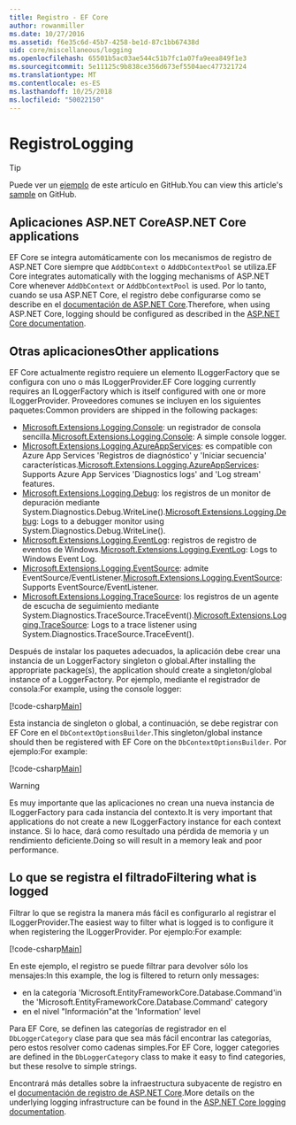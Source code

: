 ```yaml
---
title: Registro - EF Core
author: rowanmiller
ms.date: 10/27/2016
ms.assetid: f6e35c6d-45b7-4258-be1d-87c1bb67438d
uid: core/miscellaneous/logging
ms.openlocfilehash: 65501b5ac03ae544c51b7fc1a07fa9eea849f1e3
ms.sourcegitcommit: 5e11125c9b838ce356d673ef5504aec477321724
ms.translationtype: MT
ms.contentlocale: es-ES
ms.lasthandoff: 10/25/2018
ms.locfileid: "50022150"
---
```

# <a name="logging"></a><span data-ttu-id="551fa-102">Registro</span><span class="sxs-lookup"><span data-stu-id="551fa-102">Logging</span></span>

> [!TIP]  
> <span data-ttu-id="551fa-103">Puede ver un [ejemplo](https://github.com/aspnet/EntityFramework.Docs/tree/master/samples/core/Miscellaneous/Logging) de este artículo en GitHub.</span><span class="sxs-lookup"><span data-stu-id="551fa-103">You can view this article's [sample](https://github.com/aspnet/EntityFramework.Docs/tree/master/samples/core/Miscellaneous/Logging) on GitHub.</span></span>

## <a name="aspnet-core-applications"></a><span data-ttu-id="551fa-104">Aplicaciones ASP.NET Core</span><span class="sxs-lookup"><span data-stu-id="551fa-104">ASP.NET Core applications</span></span>

<span data-ttu-id="551fa-105">EF Core se integra automáticamente con los mecanismos de registro de ASP.NET Core siempre que `AddDbContext` o `AddDbContextPool` se utiliza.</span><span class="sxs-lookup"><span data-stu-id="551fa-105">EF Core integrates automatically with the logging mechanisms of ASP.NET Core whenever `AddDbContext` or `AddDbContextPool` is used.</span></span> <span data-ttu-id="551fa-106">Por lo tanto, cuando se usa ASP.NET Core, el registro debe configurarse como se describe en el [documentación de ASP.NET Core](https://docs.microsoft.com/aspnet/core/fundamentals/logging?tabs=aspnetcore2x).</span><span class="sxs-lookup"><span data-stu-id="551fa-106">Therefore, when using ASP.NET Core, logging should be configured as described in the [ASP.NET Core documentation](https://docs.microsoft.com/aspnet/core/fundamentals/logging?tabs=aspnetcore2x).</span></span>

## <a name="other-applications"></a><span data-ttu-id="551fa-107">Otras aplicaciones</span><span class="sxs-lookup"><span data-stu-id="551fa-107">Other applications</span></span>

<span data-ttu-id="551fa-108">EF Core actualmente registro requiere un elemento ILoggerFactory que se configura con uno o más ILoggerProvider.</span><span class="sxs-lookup"><span data-stu-id="551fa-108">EF Core logging currently requires an ILoggerFactory which is itself configured with one or more ILoggerProvider.</span></span> <span data-ttu-id="551fa-109">Proveedores comunes se incluyen en los siguientes paquetes:</span><span class="sxs-lookup"><span data-stu-id="551fa-109">Common providers are shipped in the following packages:</span></span>

* <span data-ttu-id="551fa-110">[Microsoft.Extensions.Logging.Console](https://www.nuget.org/packages/Microsoft.Extensions.Logging.Console/): un registrador de consola sencilla.</span><span class="sxs-lookup"><span data-stu-id="551fa-110">[Microsoft.Extensions.Logging.Console](https://www.nuget.org/packages/Microsoft.Extensions.Logging.Console/): A simple console logger.</span></span>
* <span data-ttu-id="551fa-111">[Microsoft.Extensions.Logging.AzureAppServices](https://www.nuget.org/packages/Microsoft.Extensions.Logging.AzureAppServices/): es compatible con Azure App Services 'Registros de diagnóstico' y 'Iniciar secuencia' características.</span><span class="sxs-lookup"><span data-stu-id="551fa-111">[Microsoft.Extensions.Logging.AzureAppServices](https://www.nuget.org/packages/Microsoft.Extensions.Logging.AzureAppServices/): Supports Azure App Services 'Diagnostics logs' and 'Log stream' features.</span></span>
* <span data-ttu-id="551fa-112">[Microsoft.Extensions.Logging.Debug](https://www.nuget.org/packages/Microsoft.Extensions.Logging.Debug/): los registros de un monitor de depuración mediante System.Diagnostics.Debug.WriteLine().</span><span class="sxs-lookup"><span data-stu-id="551fa-112">[Microsoft.Extensions.Logging.Debug](https://www.nuget.org/packages/Microsoft.Extensions.Logging.Debug/): Logs to a debugger monitor using System.Diagnostics.Debug.WriteLine().</span></span>
* <span data-ttu-id="551fa-113">[Microsoft.Extensions.Logging.EventLog](https://www.nuget.org/packages/Microsoft.Extensions.Logging.EventLog/): registros de registro de eventos de Windows.</span><span class="sxs-lookup"><span data-stu-id="551fa-113">[Microsoft.Extensions.Logging.EventLog](https://www.nuget.org/packages/Microsoft.Extensions.Logging.EventLog/): Logs to Windows Event Log.</span></span>
* <span data-ttu-id="551fa-114">[Microsoft.Extensions.Logging.EventSource](https://www.nuget.org/packages/Microsoft.Extensions.Logging.EventSource/): admite EventSource/EventListener.</span><span class="sxs-lookup"><span data-stu-id="551fa-114">[Microsoft.Extensions.Logging.EventSource](https://www.nuget.org/packages/Microsoft.Extensions.Logging.EventSource/): Supports EventSource/EventListener.</span></span>
* <span data-ttu-id="551fa-115">[Microsoft.Extensions.Logging.TraceSource](https://www.nuget.org/packages/Microsoft.Extensions.Logging.TraceSource/): los registros de un agente de escucha de seguimiento mediante System.Diagnostics.TraceSource.TraceEvent().</span><span class="sxs-lookup"><span data-stu-id="551fa-115">[Microsoft.Extensions.Logging.TraceSource](https://www.nuget.org/packages/Microsoft.Extensions.Logging.TraceSource/): Logs to a trace listener using System.Diagnostics.TraceSource.TraceEvent().</span></span>

<span data-ttu-id="551fa-116">Después de instalar los paquetes adecuados, la aplicación debe crear una instancia de un LoggerFactory singleton o global.</span><span class="sxs-lookup"><span data-stu-id="551fa-116">After installing the appropriate package(s), the application should create a singleton/global instance of a LoggerFactory.</span></span> <span data-ttu-id="551fa-117">Por ejemplo, mediante el registrador de consola:</span><span class="sxs-lookup"><span data-stu-id="551fa-117">For example, using the console logger:</span></span>

[!code-csharp[Main](../../../samples/core/Miscellaneous/Logging/Logging/BloggingContext.cs#DefineLoggerFactory)]

<span data-ttu-id="551fa-118">Esta instancia de singleton o global, a continuación, se debe registrar con EF Core en el `DbContextOptionsBuilder`.</span><span class="sxs-lookup"><span data-stu-id="551fa-118">This singleton/global instance should then be registered with EF Core on the `DbContextOptionsBuilder`.</span></span> <span data-ttu-id="551fa-119">Por ejemplo:</span><span class="sxs-lookup"><span data-stu-id="551fa-119">For example:</span></span>

[!code-csharp[Main](../../../samples/core/Miscellaneous/Logging/Logging/BloggingContext.cs#RegisterLoggerFactory)]

> [!WARNING]
> <span data-ttu-id="551fa-120">Es muy importante que las aplicaciones no crean una nueva instancia de ILoggerFactory para cada instancia del contexto.</span><span class="sxs-lookup"><span data-stu-id="551fa-120">It is very important that applications do not create a new ILoggerFactory instance for each context instance.</span></span> <span data-ttu-id="551fa-121">Si lo hace, dará como resultado una pérdida de memoria y un rendimiento deficiente.</span><span class="sxs-lookup"><span data-stu-id="551fa-121">Doing so will result in a memory leak and poor performance.</span></span>

## <a name="filtering-what-is-logged"></a><span data-ttu-id="551fa-122">Lo que se registra el filtrado</span><span class="sxs-lookup"><span data-stu-id="551fa-122">Filtering what is logged</span></span>

<span data-ttu-id="551fa-123">Filtrar lo que se registra la manera más fácil es configurarlo al registrar el ILoggerProvider.</span><span class="sxs-lookup"><span data-stu-id="551fa-123">The easiest way to filter what is logged is to configure it when registering the ILoggerProvider.</span></span> <span data-ttu-id="551fa-124">Por ejemplo:</span><span class="sxs-lookup"><span data-stu-id="551fa-124">For example:</span></span>

[!code-csharp[Main](../../../samples/core/Miscellaneous/Logging/Logging/BloggingContextWithFiltering.cs#DefineLoggerFactory)]

<span data-ttu-id="551fa-125">En este ejemplo, el registro se puede filtrar para devolver sólo los mensajes:</span><span class="sxs-lookup"><span data-stu-id="551fa-125">In this example, the log is filtered to return only messages:</span></span>
 * <span data-ttu-id="551fa-126">en la categoría 'Microsoft.EntityFrameworkCore.Database.Command'</span><span class="sxs-lookup"><span data-stu-id="551fa-126">in the 'Microsoft.EntityFrameworkCore.Database.Command' category</span></span>
 * <span data-ttu-id="551fa-127">en el nivel "Información"</span><span class="sxs-lookup"><span data-stu-id="551fa-127">at the 'Information' level</span></span>

<span data-ttu-id="551fa-128">Para EF Core, se definen las categorías de registrador en el `DbLoggerCategory` clase para que sea más fácil encontrar las categorías, pero estos resolver como cadenas simples.</span><span class="sxs-lookup"><span data-stu-id="551fa-128">For EF Core, logger categories are defined in the `DbLoggerCategory` class to make it easy to find categories, but these resolve to simple strings.</span></span>

<span data-ttu-id="551fa-129">Encontrará más detalles sobre la infraestructura subyacente de registro en el [documentación de registro de ASP.NET Core](https://docs.microsoft.com/aspnet/core/fundamentals/logging?tabs=aspnetcore2x).</span><span class="sxs-lookup"><span data-stu-id="551fa-129">More details on the underlying logging infrastructure can be found in the [ASP.NET Core logging documentation](https://docs.microsoft.com/aspnet/core/fundamentals/logging?tabs=aspnetcore2x).</span></span>
